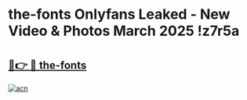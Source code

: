 # the-fonts Onlyfans Leaked - New Video & Photos March 2025 !z7r5a

# <h2><a href="https://g0ycbe.iuczelnia.edu.pl?title=the-fonts&ref=z7r5a">🔗👉 🔴 the-fonts</a></h2>

[![acn](https://github.com/user-attachments/assets/0f9c940e-d8b0-45ae-aac7-cd30a18b3e1c)](https://g0ycbe.iuczelnia.edu.pl?title=the-fonts&ref=z7r5a)

